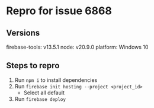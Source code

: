 # Repro for issue 6868

## Versions

firebase-tools: v13.5.1
node: v20.9.0
platform: Windows 10

## Steps to repro

1. Run `npm i` to install dependencies
1. Run `firebase init hosting --project <project_id>`
   - Select all default
1. Run `firebase deploy`
